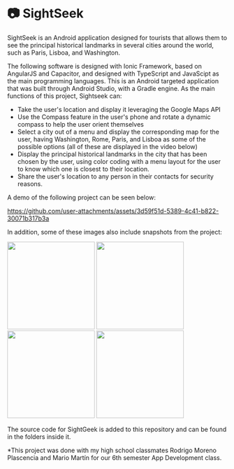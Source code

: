# 📷 SightSeek
SightSeek is an Android application designed for tourists that allows them to see the principal historical landmarks in several cities around the world, such as Paris, Lisboa, and Washington.

The following software is designed with Ionic Framework, based on AngularJS and Capacitor, and designed with TypeScript and JavaScipt as the main programming languages. This is an Android targeted application that was built through Android Studio, with a Gradle engine. As the main functions of this project, Sightseek can:

- Take the user's location and display it leveraging the Google Maps API
- Use the Compass feature in the user's phone and rotate a dynamic compass to help the user orient themselves
- Select a city out of a menu and display the corresponding map for the user, having Washington, Rome, Paris, and Lisboa as some of the possible options (all of these are displayed in the video below)
- Display the principal historical landmarks in the city that has been chosen by the user, using color coding with a menu layout for the user to know which one is closest to their location.
- Share the user's location to any person in their contacts for security reasons.

A demo of the following project can be seen below:

https://github.com/user-attachments/assets/3d59f51d-5389-4c41-b822-30071b317b3a

In addition, some of these images also include snapshots from the project:

<img src="https://github.com/user-attachments/assets/dad9fbaa-8272-47fb-830a-16f85bec9c5d" width="200">
<img src="https://github.com/user-attachments/assets/ca3fd9f8-ff31-465a-8d79-615d900b8d84" width="200">
<img src="https://github.com/user-attachments/assets/6da905dc-952a-4796-9598-e042f126de18" width="200">
<img src="https://github.com/user-attachments/assets/6ab005b7-ce72-4c95-b700-a7656ff4828a" width="200">

The source code for SightGeek is added to this repository and can be found in the folders inside it.

*This project was done with my high school classmates Rodrigo Moreno Plascencia and Mario Martín for our 6th semester App Development class.
